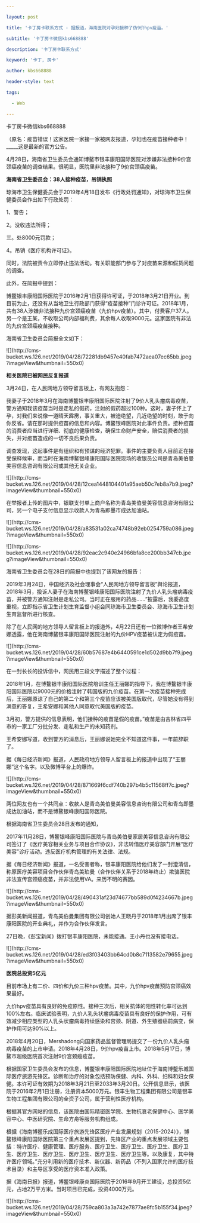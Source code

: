 ---
layout: post
title: '卡丁房卡联系方式 - 据报道，海南医院对孕妇接种了伪9价hpv疫苗。'
subtitle: '卡丁房卡微信kbs668888'
description: '卡丁房卡联系方式'
keyword: '卡丁, 房卡'
author: kbs668888
header-style: text
tags:
  - Web
---
卡丁房卡微信kbs668888

（原名：疫苗错误！这家医院一家接一家被网友报道，孕妇也在疫苗接种者中！_____这是最新的官方公告。

4月28日，海南省卫生委员会通知博鳌市银丰康阳国际医院对涉嫌非法接种9价宫颈癌疫苗的调查结果。很明显，医院里非法接种了9价宫颈癌疫苗。

 **海南省卫生委员会：38人接种疫苗，吊销执照**

琼海市卫生保健委员会于2019年4月18日发布《行政处罚通知》，对琼海市卫生保健委员会作出如下行政处罚：

1、警告；

2。没收违法所得；

三。处8000元罚款；

4。吊销《医疗机构许可证》。

同时，法院被责令立即停止违法活动。有关职能部门参与了对疫苗来源和假货问题的调查。

此外，在简报中提到：

博鳌银丰康阳国际医院于2016年2月1日获得许可证，于2018年3月21日开业。到目前为止，还没有从当地卫生行政部门获得“疫苗接种”门诊许可证。2018年1月，共有38人涉嫌非法接种九价宫颈癌疫苗（九价hpv疫苗）。其中，付费客户37人。另一个是王某，不收取公司内部福利费，其余每人收取9000元。这家医院有非法的九价宫颈癌疫苗接种。

海南省卫生委员会简报全文如下：

![](http://cms-
bucket.ws.126.net/2019/04/28/72281db9457e40fab7472aea07ec65bb.jpeg?imageView&thumbnail=550x0)  

 **相关医院已被网民反复报道**

3月24日，在人民网地方领导留言板上，有网友抱怨：

我妻子于2018年3月在海南博鳌银丰康阳国际医院注射了9价人乳头瘤病毒疫苗，警方通知我该疫苗当时是走私的假药，注射的假药超过100种。这时，妻子怀上了孕，对我们来说像一道晴天霹雳，事关重大，被迫绝望，几近绝望的时刻，敢于向你反省。请在那时提供疫苗的信息和内容。博鳌银峰医院对此事件负责。接种疫苗的消费者应当进行详细、彻底的健康检查，确保生命财产安全，赔偿消费者的损失，并对疫苗造成的一切不良后果负责。

调查发现，这起事件是有组织和有预谋的经济犯罪。事件的主要负责人目前正在接受保释候审，而当时在海南博鳌银峰康阳国际医院现场的收银员公司是青岛美伯曼美容信息咨询有限公司或其他无关企业。

![](http://cms-
bucket.ws.126.net/2019/04/28/12cea1448104401a95aeb50c7eb8a7b9.jpeg?imageView&thumbnail=550x0)  

在举报者上传的图片中，银联支付单上商户名称为青岛美伯曼美容信息咨询有限公司，另一个电子支付信息显示收款人为青岛即墨市成达加油站。

![](http://cms-
bucket.ws.126.net/2019/04/28/a83531a02ca74748b92eb0254759a086.jpeg?imageView&thumbnail=550x0)  

![](http://cms-
bucket.ws.126.net/2019/04/28/92eac2c940e24966bfa8ce200bb347cb.jpeg?imageView&thumbnail=550x0)  

海南省卫生委员会在28日的简报中也提到了该网友的报告：

2019年3月24日，中国经济及社会理事会“人民网地方领导留言板”舆论报道，2018年3月，投诉人妻子在海南博鳌银峰康阳国际医院注射了九价人乳头瘤病毒疫苗，并被警方通知注射是走私公司。当时正在服用的药品……”披露后，我委高度重视，立即指示省卫生计划生育监督小组会同琼海市卫生委员会、琼海市卫生计划生育监督所进行核查。

除了在人民网的地方领导人留言板上的报道外，4月22日还有一位微博作者王希安娜透露，他在海南博鳌银丰康阳国际医院注射的九价HPV疫苗被认定为假疫苗。

![](http://cms-
bucket.ws.126.net/2019/04/28/60b57687e4b6440591ce1d502d9bb7f9.jpeg?imageView&thumbnail=550x0)  

在一封长长的投诉信中，网民用三段文字描述了整个过程：

2018年1月，在博鳌银丰康阳国际医院培训主任王丽娜的指导下，我在博鳌银丰康阳国际医院以9000元的价格注射了韩国版的九价疫苗。在第一次疫苗接种完成后，王丽娜原谅了自己的第二个和第三个疫苗应该被美国版取代，尽管她没有得到满意的答复，王希安娜和其他人同意取代美国版的疫苗。

3月初，警方提供的信息表明，他们接种的疫苗是假的疫苗。”疫苗是由吉林省四平市的一家工厂分批分发、走私和生产的未知药剂。

王希安娜写道，收到警方的消息后，王丽娜说她完全不知道这件事，一年前辞职了。

据《每日经济新闻》报道，人民政府地方领导人留言板上的报道中出现了“王丽娜”这个名字。以及微博平台上的爆炸。

![](http://cms-
bucket.ws.126.net/2019/04/28/871669f6cdf740b297b4b5c11568ff7c.jpeg?imageView&thumbnail=550x0)  

两位网友也有一个共同点：收款人是青岛美伯曼美容信息咨询有限公司和青岛即墨成达加油站，而不是博鳌银峰康阳国际医院。

根据海南省卫生委员会28日发布的通知，

2017年11月28日，博鳌银峰康阳国际医院与青岛美伯曼家居美容信息咨询有限公司签订了《医疗美容相关业务与项目合作协议》，非法转借医疗美容部门开展“医疗美容”诊疗活动。违反医疗机构管理的有关法律、法规。

据《每日经济新闻》报道，一名受害者称，银丰康阳医院给他们发了一封澄清信，称原医疗美容项目合作伙伴青岛美珀曼（合作伙伴关系于2018年终止）欺骗医院非法宣传宫颈癌疫苗，并非法使用VA。来历不明的赛因。

![](http://cms-
bucket.ws.126.net/2019/04/28/490431af23d74677bb589d0f4234667b.jpeg?imageView&thumbnail=550x0)  

据彭美新闻报道，青岛美伯曼集团有限公司创始人王晓丹于2018年1月出席了银丰康阳医院的开业典礼，并作为合作伙伴发言。

27日晚，《彭宝新闻》拨打银丰康阳医院，未能接通。王小丹也没有接电话。

![](http://cms-
bucket.ws.126.net/2019/04/28/ed3f03403bb64cd0b8c7113582e79655.jpeg?imageView&thumbnail=550x0)  

 **医院总投资5亿元**

目前市场上有二价、四价和九价三种hpv疫苗。其中，九价hpv疫苗预防宫颈癌效果最好。

九价hpv疫苗具有良好的免疫原性。接种三次后，相关抗体的阳性转化率可达到100%左右。临床试验表明，九价人乳头状瘤病毒疫苗具有良好的保护作用，可有效减少相应类型的人乳头状瘤病毒持续感染和宫颈、阴道、外生殖器癌前病变，保护作用可达90%以上。

2018年4月20日，Mershadong向国家药品监督管理局提交了一份九价人乳头瘤病毒疫苗的上市申请。2018年4月28日，9价hpv疫苗上市。2018年5月17日，博鳌市超级医院首次注射9价宫颈癌疫苗。

根据国家卫生委员会发布的信息，博鳌银丰康阳国际医院地址位于海南博鳌乐城国际医疗旅游先锋区。诊断和治疗的对象包括预防保健、内科、外科、妇科和妇女保健。本许可证有效期为2018年3月21日至2033年3月20日。公开信息显示，该医院于2016年2月1日注册，注册资本5000万元。银丰生物工程集团有限公司是银丰生物工程集团有限公司的全资子公司，属于营利性医疗机构。

根据其官方网站的信息，该医院由国际精密医学院、生物抗衰老保健中心、医学美容中心、中医研究院、生命方舟等服务机构组成。

根据《海南博鳌乐成国际医疗旅游先锋区医疗产业发展规划（2015-2024）》，博鳌银峰康阳国际医院第三个重点发展区提到，先锋区产业的重点发展领域主要包括：特许医疗、健康管理、医疗服务、医疗卫生、医疗卫生、医疗卫生、医疗卫生、医疗卫生、医疗卫生、医疗卫生、医疗卫生、医疗卫生等。以及康复，其中特许医疗领域。”充分利用新的医疗技术、新仪器、新药品（不列入国家允许的医疗技术目录）和主导区享受的医疗资本准入政策。

据《海南日报》报道，博鳌银峰康炎国际医院于2016年9月开工建设，总投资5亿元，占地2万平方米。当时项目已完成，投资4000万元。

![](http://cms-
bucket.ws.126.net/2019/04/28/759ca803a3a742e7877ae8fc5b155f34.jpeg?imageView&thumbnail=550x0)  

